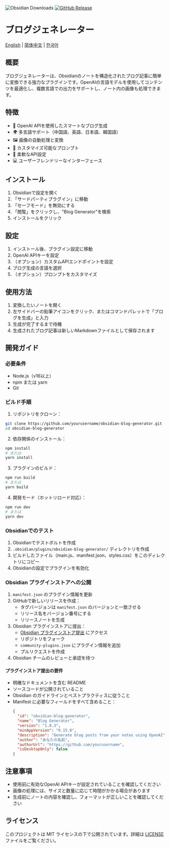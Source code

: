 ![Obsidian Downloads](https://img.shields.io/badge/dynamic/json?logo=obsidian&color=%23483699&label=downloads&query=%24%5B%22ai-blog-generator%22%5D.downloads&url=https%3A%2F%2Fraw.githubusercontent.com%2Fobsidianmd%2Fobsidian-releases%2Fmaster%2Fcommunity-plugin-stats.json)
[![GitHub Release](https://img.shields.io/github/v/release/garethng/obsidian-blog-generator)](https://github.com/garethng/obsidian-blog-generator/releases)

# ブログジェネレーター

[English](README.md) | [简体中文](README_zh-CN.md) | [한국어](README_ko.md)

## 概要

ブログジェネレーターは、Obsidianのノートを構造化されたブログ記事に簡単に変換できる強力なプラグインです。OpenAIの言語モデルを使用してコンテンツを最適化し、複数言語での出力をサポートし、ノート内の画像も処理できます。

## 特徴

- 🤖 OpenAI APIを使用したスマートなブログ生成
- 🌍 多言語サポート（中国語、英語、日本語、韓国語）
- 🖼️ 画像の自動処理と変換
- 🎨 カスタマイズ可能なプロンプト
- 🔧 柔軟なAPI設定
- 💻 ユーザーフレンドリーなインターフェース

## インストール

1. Obsidianで設定を開く
2. 「サードパーティプラグイン」に移動
3. 「セーフモード」を無効にする
4. 「閲覧」をクリックし、"Blog Generator"を検索
5. インストールをクリック

## 設定

1. インストール後、プラグイン設定に移動
2. OpenAI APIキーを設定
3. （オプション）カスタムAPIエンドポイントを設定
4. ブログ生成の言語を選択
5. （オプション）プロンプトをカスタマイズ

## 使用方法

1. 変換したいノートを開く
2. 左サイドバーの鉛筆アイコンをクリック、またはコマンドパレットで「ブログを生成」と入力
3. 生成が完了するまで待機
4. 生成されたブログ記事は新しいMarkdownファイルとして保存されます

## 開発ガイド

### 必要条件

- Node.js（v16以上）
- npm または yarn
- Git

### ビルド手順

1. リポジトリをクローン：
```bash
git clone https://github.com/yourusername/obsidian-blog-generator.git
cd obsidian-blog-generator
```

2. 依存関係のインストール：
```bash
npm install
# または
yarn install
```

3. プラグインのビルド：
```bash
npm run build
# または
yarn build
```

4. 開発モード（ホットリロード対応）：
```bash
npm run dev
# または
yarn dev
```

### Obsidianでのテスト

1. Obsidianでテストボルトを作成
2. `.obsidian/plugins/obsidian-blog-generator/` ディレクトリを作成
3. ビルドしたファイル（main.js、manifest.json、styles.css）をこのディレクトリにコピー
4. Obsidianの設定でプラグインを有効化

### Obsidian プラグインストアへの公開

1. `manifest.json` のプラグイン情報を更新
2. GitHubで新しいリリースを作成：
   - タグバージョンは `manifest.json` のバージョンと一致させる
   - リリース名をバージョン番号にする
   - リリースノートを生成
3. Obsidian プラグインストアに提出：
   - [Obsidian プラグインストア提出](https://github.com/obsidianmd/obsidian-releases) にアクセス
   - リポジトリをフォーク
   - `community-plugins.json` にプラグイン情報を追加
   - プルリクエストを作成
4. Obsidian チームのレビューと承認を待つ

#### プラグインストア提出の要件

- 明確なドキュメントを含む README
- ソースコードが公開されていること
- Obsidian のガイドラインとベストプラクティスに従うこと
- Manifest に必要なフィールドをすべて含めること：
  ```json
  {
    "id": "obsidian-blog-generator",
    "name": "Blog Generator",
    "version": "1.0.3",
    "minAppVersion": "0.15.0",
    "description": "Generate blog posts from your notes using OpenAI",
    "author": "あなたの名前",
    "authorUrl": "https://github.com/yourusername",
    "isDesktopOnly": false
  }
  ```

## 注意事項

- 使用前に有効なOpenAI APIキーが設定されていることを確認してください
- 画像の処理には、サイズと数量に応じて時間がかかる場合があります
- 生成前にノートの内容を確認し、フォーマットが正しいことを確認してください 

## ライセンス

このプロジェクトは MIT ライセンスの下で公開されています。詳細は [LICENSE](LICENSE) ファイルをご覧ください。 